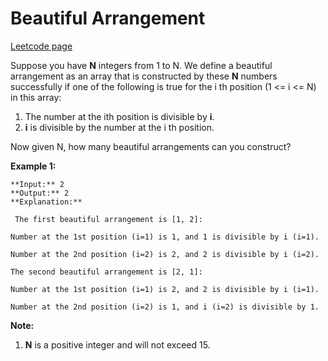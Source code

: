# Beautiful Arrangement
[Leetcode page](https://leetcode.com/problems/beautiful-arrangement/description)

Suppose you have **N** integers from 1 to N. We define a beautiful arrangement
as an array that is constructed by these **N** numbers successfully if one of
the following is true for the i th position (1 <= i <= N) in this array:

  1. The number at the ith position is divisible by **i**.
  2. **i** is divisible by the number at the i th position.

Now given N, how many beautiful arrangements can you construct?

**Example 1:**  

    
    
    **Input:** 2
    **Output:** 2
    **Explanation:** 
      
     The first beautiful arrangement is [1, 2]:
      
    Number at the 1st position (i=1) is 1, and 1 is divisible by i (i=1).
      
    Number at the 2nd position (i=2) is 2, and 2 is divisible by i (i=2).
      
    The second beautiful arrangement is [2, 1]:
      
    Number at the 1st position (i=1) is 2, and 2 is divisible by i (i=1).
      
    Number at the 2nd position (i=2) is 1, and i (i=2) is divisible by 1.
    

**Note:**  

  1. **N** is a positive integer and will not exceed 15.

